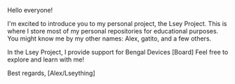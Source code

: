 Hello everyone!

I'm excited to introduce you to my personal project, the Lsey Project. This is where I store most of my personal repositories for educational purposes. You might know me by my other names: Alex, gatito, and a few others.

In the Lsey Project, I provide support for Bengal Devices [Board] Feel free to explore and learn with me!

Best regards,
[Alex/Lseything]